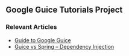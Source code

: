 ## Google Guice Tutorials Project

### Relevant Articles
- [Guide to Google Guice](https://www.baeldung.com/guice)
- [Guice vs Spring – Dependency Injection](https://www.baeldung.com/guice-spring-dependency-injection)

